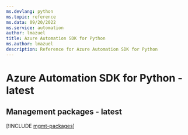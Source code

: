 ```yaml
---
ms.devlang: python
ms.topic: reference
ms.data: 09/20/2022
ms.service: automation
author: lmazuel
title: Azure Automation SDK for Python
ms.author: lmazuel
description: Reference for Azure Automation SDK for Python
---
```

# Azure Automation SDK for Python - latest

## Management packages - latest
[!INCLUDE [mgmt-packages](automation-mgmt-index.md)]
